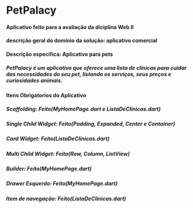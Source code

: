 # PetPalacy
#### Aplicativo feito para a avaliação da diciplina Web II
#### descrição geral do domínio da solução: aplicativo comercial
#### Descrição específica: Aplicativo para pets

##### PetPalacy é um aplicativo que oferece uma lista de clínicas para cuidar das necessidades do seu pet, listando os serviços, seus preços e curiosidades animais.

#### Itens Obrigatorios do Aplicativo

##### Scaffolding: Feito(MyHomePage.dart e ListaDeClinicas.dart)
##### Single Child Widget: Feito(Padding, Expanded, Center e Container)
##### Card Widget: Feito(ListaDeClinicas.dart)
##### Multi Child Widget: Feito(Row, Column, ListView)
##### Builder: Feito(MyHomePage.dart)
##### Drawer Esquerdo: Feito(MyHomePage.dart)
##### Item de navegação: Feito(ListaDeClinicas.dart)
